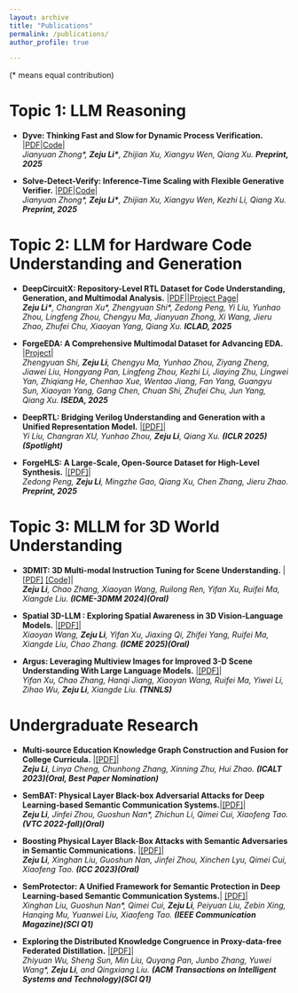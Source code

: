 ```yaml
---
layout: archive
title: "Publications"
permalink: /publications/
author_profile: true

---
```

(* means equal contribution)
# **Topic 1: LLM Reasoning**
- **Dyve: Thinking Fast and Slow for Dynamic Process Verification.**  |[PDF](https://arxiv.org/abs/2502.11157)|[Code](https://github.com/staymylove/Dyve)| <br>
  <tiny><em>Jianyuan Zhong*, <strong>Zeju Li*</strong>, Zhijian Xu, Xiangyu Wen, Qiang Xu.</em></tiny>
  <tiny><em><strong>Preprint, 2025</strong></em></tiny>

- **Solve-Detect-Verify: Inference-Time Scaling with Flexible Generative Verifier.**  |[PDF](https://arxiv.org/abs/2505.11966)|[Code](https://github.com/JianyuanZhong/flexive)| <br>
  <tiny><em>Jianyuan Zhong*, <strong>Zeju Li*</strong>, Zhijian Xu, Xiangyu Wen, Kezhi Li, Qiang Xu.</em></tiny>
  <tiny><em><strong>Preprint, 2025</strong></em></tiny>

# **Topic 2: LLM for Hardware Code Understanding and Generation**
- **DeepCircuitX: Repository-Level RTL Dataset for Code Understanding, Generation, and Multimodal Analysis.**  |[PDF](https://arxiv.org/abs/2502.18297)||[Project Page](https://zeju.gitbook.io/lcm-team)| <br>
  <tiny><em><strong>Zeju Li*</strong>, Changran Xu*, Zhengyuan Shi*, Zedong Peng, Yi Liu, Yunhao Zhou, Lingfeng Zhou, Chengyu Ma, Jianyuan Zhong, Xi Wang, Jieru Zhao, Zhufei Chu, Xiaoyan Yang, Qiang Xu.</em></tiny>
  <tiny><em><strong>ICLAD, 2025</strong></em></tiny>

- **ForgeEDA: A Comprehensive Multimodal Dataset for Advancing EDA.**  |[Project](https://zeju.gitbook.io/lcm-team/forgeeda)| <br>
  <tiny><em>Zhengyuan Shi, <strong>Zeju Li</strong>, Chengyu Ma, Yunhao Zhou, Ziyang Zheng, Jiawei Liu, Hongyang Pan, Lingfeng Zhou, Kezhi Li, Jiaying Zhu, Lingwei Yan, Zhiqiang He, Chenhao Xue, Wentao Jiang, Fan Yang, Guangyu Sun, Xiaoyan Yang, Gang Chen, Chuan Shi, Zhufei Chu, Jun Yang, Qiang Xu. </em></tiny>
  <tiny><em><strong>ISEDA, 2025</strong></em></tiny>

- **DeepRTL: Bridging Verilog Understanding and Generation with a Unified Representation Model.**  |[[PDF]](https://openreview.net/forum?id=2hcfoCHKoB)| <br>
  <tiny><em>Yi Liu, Changran XU, Yunhao Zhou, <strong>Zeju Li</strong>, Qiang Xu. </em></tiny>
  <tiny><em><strong>(ICLR 2025)(Spotlight)</strong></em></tiny>

- **ForgeHLS: A Large-Scale, Open-Source Dataset for High-Level Synthesis.**  |[[PDF]](https://arxiv.org/abs/2507.03255)| <br>
  <tiny><em>Zedong Peng, <strong>Zeju Li</strong>, Mingzhe Gao, Qiang Xu, Chen Zhang, Jieru Zhao. </em></tiny>
  <tiny><em><strong>Preprint, 2025</strong></em></tiny>



# **Topic 3: MLLM for 3D World Understanding**

- **3DMIT: 3D Multi-modal Instruction Tuning for Scene Understanding.**  |[[PDF]](https://arxiv.org/abs/2401.03201) [[Code]](https://github.com/staymylove/3DMIT)| <br>
  <tiny><em><strong>Zeju Li</strong>, Chao Zhang, Xiaoyan Wang, Ruilong Ren, Yifan Xu, Ruifei Ma, Xiangde Liu. </em></tiny>
  <tiny><em><strong>(ICME-3DMM 2024)(Oral)</strong></em></tiny>
- **Spatial 3D-LLM : Exploring Spatial Awareness in 3D Vision-Language Models.**  |[[PDF]](https://arxiv.org/abs/2507.16524)| <br>
  <tiny><em>Xiaoyan Wang, <strong>Zeju Li</strong>, Yifan Xu, Jiaxing Qi, Zhifei Yang, Ruifei Ma, Xiangde Liu, Chao Zhang. </em></tiny>
  <tiny><em><strong>(ICME 2025)(Oral)</strong></em></tiny>

- **Argus: Leveraging Multiview Images for Improved 3-D Scene Understanding With Large Language Models.**  |[[PDF]](https://arxiv.org/abs/2507.12916)| <br>
  <tiny><em>Yifan Xu, Chao Zhang, Hanqi Jiang, Xiaoyan Wang, Ruifei Ma, Yiwei Li, Zihao Wu, <strong>Zeju Li</strong>, Xiangde Liu. </em></tiny>
  <tiny><em><strong>(TNNLS)</strong></em></tiny>



  

# **Undergraduate Research**


- **Multi-source Education Knowledge Graph Construction and Fusion for College Curricula.**  |[[PDF]](https://ieeexplore.ieee.org/document/10328183)|  <br>
  <tiny><em><strong>Zeju Li</strong>, Linya Cheng, Chunhong Zhang, Xinning Zhu, Hui Zhao.</em></tiny>
  <tiny><em><strong>(ICALT 2023)(Oral, Best Paper Nomination)</strong></em></tiny>

- **SemBAT: Physical Layer Black-box Adversarial Attacks for Deep Learning-based Semantic Communication Systems.**|[[PDF]](https://ieeexplore.ieee.org/document/10012766)|  <br>
  <tiny><em><strong>Zeju Li</strong>, Jinfei Zhou, Guoshun Nan*, Zhichun Li, Qimei Cui, Xiaofeng Tao.</em></tiny>
  <tiny><em><strong>(VTC 2022-fall)(Oral)</strong></em></tiny>

- **Boosting Physical Layer Black-Box Attacks with Semantic Adversaries in Semantic Communications.**  |[[PDF]](https://ieeexplore.ieee.org/document/10278790)| <br>
  <tiny><em><strong>Zeju Li</strong>, Xinghan Liu, Guoshun Nan, Jinfei Zhou, Xinchen Lyu, Qimei Cui, Xiaofeng Tao.</em></tiny>
  <tiny><em><strong>(ICC 2023)(Oral)</strong></em></tiny>

  
- **SemProtector: A Unified Framework for Semantic Protection in Deep Learning-based Semantic Communication Systems.**|  [[PDF]](https://ieeexplore.ieee.org/document/10328183)|  <br>
  <tiny><em>Xinghan Liu, Guoshun Nan*, Qimei Cui, <strong>Zeju Li</strong>, Peiyuan Liu, Zebin Xing, Hanqing Mu, Yuanwei Liu, Xiaofeng Tao.</em></tiny>
  <tiny><em><strong>(IEEE Communication Magazine)(SCI Q1)</strong></em></tiny>

- **Exploring the Distributed Knowledge Congruence in Proxy-data-free Federated Distillation.** |[[PDF]](https://arxiv.org/abs/2204.07028)| <br>
  <tiny><em>Zhiyuan Wu, Sheng Sun, Min Liu, Quyang Pan, Junbo Zhang, Yuwei Wang*, <strong>Zeju Li</strong>, and Qingxiang Liu.</em></tiny>
  <tiny><em><strong>(ACM Transactions on Intelligent Systems and Technology)(SCI Q1)</strong></em></tiny>

